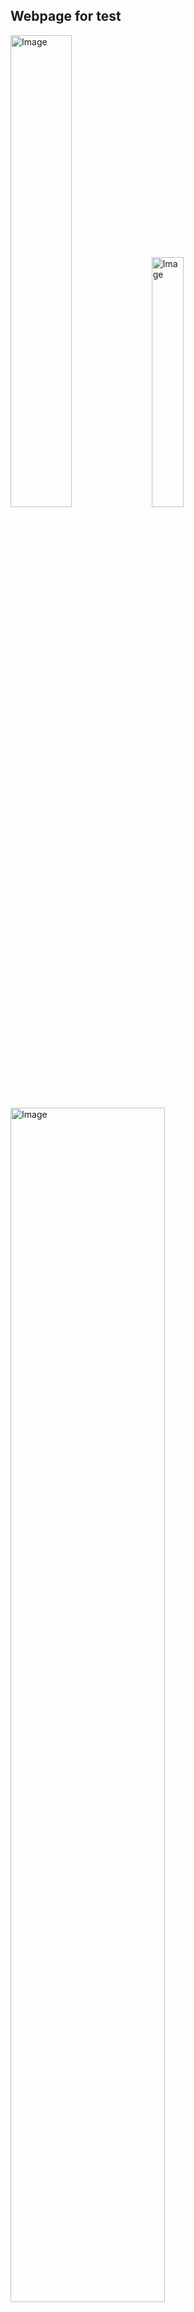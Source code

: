 ## Webpage for test
<img src="https://github.com/user-attachments/assets/043635ee-cad9-461c-8f99-a4387bbb3734" alt="Image" width="44%" />
<img src="https://github.com/user-attachments/assets/e54554a5-8b09-49d0-a714-9b279dd4a4e4" alt="Image" width="32%" />
<img src="https://github.com/user-attachments/assets/1879ad0a-6349-4d56-b0b4-5bbe717214ea" alt="Image" width="70%" />

## Used ComfyUI

- ComfyUI Revision: 2652 [0c7c98a9] \*DETACHED | Released on '2024-09-05'

```
Import times for custom nodes:
0.0 seconds: E:\ComfyUI_0.2.2\ComfyUI\custom_nodes\websocket_image_save.py
0.0 seconds: E:\ComfyUI_0.2.2\ComfyUI\custom_nodes\ComfyUI-Custom-Scripts
0.0 seconds: E:\ComfyUI_0.2.2\ComfyUI\custom_nodes\ComfyUI_essentials
0.0 seconds: E:\ComfyUI_0.2.2\ComfyUI\custom_nodes\rgthree-comfy
0.1 seconds: E:\ComfyUI_0.2.2\ComfyUI\custom_nodes\comfyui_controlnet_aux
0.1 seconds: E:\ComfyUI_0.2.2\ComfyUI\custom_nodes\comfyui_segment_anything
0.3 seconds: E:\ComfyUI_0.2.2\ComfyUI\custom_nodes\ComfyUI_CatVTON_Wrapper
0.3 seconds: E:\ComfyUI_0.2.2\ComfyUI\custom_nodes\ComfyUI-Manager
0.6 seconds: E:\ComfyUI_0.2.2\ComfyUI\custom_nodes\ComfyUI-tbox
1.1 seconds: E:\ComfyUI_0.2.2\ComfyUI\custom_nodes\ComfyUI-Impact-Pack
2.1 seconds: E:\ComfyUI_0.2.2\ComfyUI\custom_nodes\IDM-VTON
3.6 seconds: E:\ComfyUI_0.2.2\ComfyUI\custom_nodes\ComfyUI_LayerStyle

Starting server
```

## Workflows
- human_plus_dress.json (a person with prompts-> dressed)
![스크린샷 2024-12-27 041251](https://github.com/user-attachments/assets/9f768ae1-884f-4c85-83d4-60d0809a1df1)

- new_dress.json (with promts -> dressed person)
![스크린샷 2024-12-27 041740](https://github.com/user-attachments/assets/68befeeb-943d-4240-83f6-47368b8aa2e0)

- SanAI_CatVTON.json (person + dress image -> dress)
![스크린샷 2024-12-27 043612](https://github.com/user-attachments/assets/d55b0944-639f-41b8-a2c4-d34fa7c9fb65)

- yisol IDM VTON
![스크린샷 2024-12-27 043933](https://github.com/user-attachments/assets/61361e17-4449-4e6c-957d-b5d0318b54f2)

## Reference

#### ComfyUI API


- https://github.com/9elements/comfyui-api

#### IDM-VTON CustomNode

- https://github.com/neuralninja22/IDM-VTON

#### CAT-VTON CustomNode

- https://github.com/Zheng-Chong/CatVTON
- https://github.com/chflame163/ComfyUI_CatVTON_Wrapper

## Current Workflows Setup

### Checkpoint

- [Beautiful Realistic Asians](https://civitai.com/models/25494?modelVersionId=63786)

### VAE

- [vae-ft-mse-840000-ema-pruned](https://huggingface.co/stabilityai/sd-vae-ft-mse-original/blob/main/vae-ft-mse-840000-ema-pruned.ckpt)

## Used FrontEnd
- [https://github.com/Roniebin/Armigo_](https://github.com/Roniebin/Armigo_)
